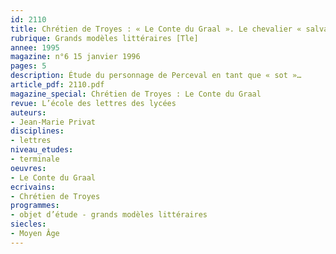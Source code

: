```yaml
---
id: 2110
title: Chrétien de Troyes : « Le Conte du Graal ». Le chevalier « salvaige » 
rubrique: Grands modèles littéraires [Tle]
annee: 1995
magazine: n°6 15 janvier 1996
pages: 5
description: Étude du personnage de Perceval en tant que « sot »…
article_pdf: 2110.pdf
magazine_special: Chrétien de Troyes : Le Conte du Graal
revue: L’école des lettres des lycées
auteurs:
- Jean-Marie Privat
disciplines:
- lettres
niveau_etudes:
- terminale
oeuvres:
- Le Conte du Graal
ecrivains:
- Chrétien de Troyes
programmes:
- objet d’étude - grands modèles littéraires
siecles:
- Moyen Âge
---
```


